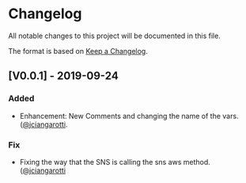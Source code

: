 # Changelog

All notable changes to this project will be documented in this file.

The format is based on [Keep a Changelog](http://keepachangelog.com/en/1.0.0/).

## [V0.0.1] - 2019-09-24
### Added 
- Enhancement: New Comments and changing the name of the vars. ([@jciangarotti](https://github.com/jciangarotti).

### Fix
- Fixing the way that the SNS is calling the sns aws method. ([@jciangarotti](https://github.com/jciangarotti)
